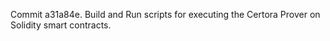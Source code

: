 Commit a31a84e.                    Build and Run scripts for executing the Certora Prover on Solidity smart contracts.